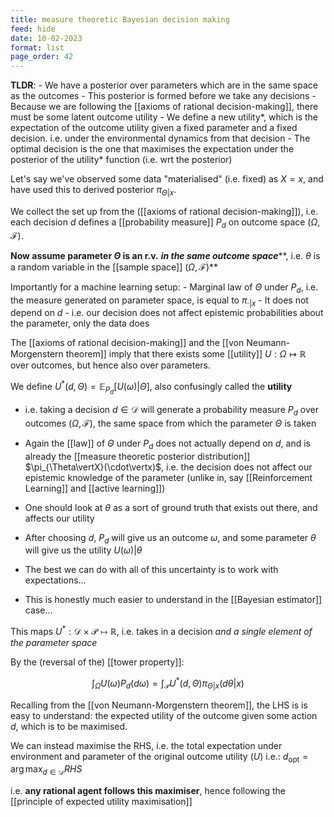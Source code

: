 ```yaml
---
title: measure theoretic Bayesian decision making
feed: hide
date: 10-02-2023
format: list
page_order: 42
---
```



**TLDR**:
	- We have a posterior over parameters which are in the same space as the outcomes
	- This posterior is formed before we take any decisions
	- Because we are following the [[axioms of rational decision-making]], there must be some latent outcome utility
	- We define a new utility*, which is the expectation of the outcome utility given a fixed parameter and a fixed decision. i.e. under the environmental dynamics from that decision
	- The optimal decision is the one that maximises the expectation under the posterior of the utility* function (i.e. wrt the posterior)

Let's say we've observed some data "materialised" (i.e. fixed) as $X = x$, and have used this to derived posterior $\pi_{\Theta \vert x}$.

We collect the set up from the ([[axioms of rational decision-making]]), i.e. each decision $d$ defines a [[probability measure]] $P_d$ on outcome space $(\Omega, \mathcal F)$.

**Now assume parameter $\Theta$ is an r.v.** ***in the same outcome space*****, i.e. $\theta$ is a random variable in the [[sample space]] $(\Omega, \mathcal F)$**

Importantly for a machine learning setup:
	- Marginal law of $\Theta$ under $P_d$, i.e. the measure generated on parameter space, is equal to $\pi_{\cdot \vert x}$
	- It does not depend on $d$
	- i.e. our decision does not affect epistemic probabilities about the parameter, only the data does

The [[axioms of rational decision-making]] and the [[von Neumann-Morgenstern theorem]] imply that there exists some [[utility]] $U : \Omega\mapsto\mathbb R$ over outcomes, but hence also over parameters.

We define $U^*(d, \Theta) = \mathbb E_{P_d}\left[U(\omega) \vert \Theta\right]$, also confusingly called the **utility**

- i.e. taking a decision $d\in\mathcal D$ will generate a probability measure $P_d$ over outcomes $(\Omega, \mathcal F)$, the same space from which the parameter $\Theta$ is taken
- Again the [[law]] of $\Theta$ under $P_d$ does not actually depend on $d$, and is already the [[measure theoretic posterior distribution]] $\pi_{\Theta\vertX}(\cdot\vertx)$, i.e. the decision does not affect our epistemic knowledge of the parameter (unlike in, say [[Reinforcement Learning]] and [[active learning]])

- One should look at $\theta$ as a sort of ground truth that exists out there, and affects our utility
- After choosing $d$, $P_d$ will give us an outcome $\omega$, and some parameter $\theta$ will give us the utility $U(\omega)\vert\theta$
- The best we can do with all of this uncertainty is to work with expectations...
- This is honestly much easier to understand in the [[Bayesian estimator]] case...

This maps $U^*: \mathcal D\times\mathcal P \mapsto \mathbb R$, i.e. takes in a decision *and a single element of the parameter space*

By the (reversal of the) [[tower property]]: 

$$\int_\Omega U(\omega) P_d(d\omega) = \int_\mathcal P U^*(d, \Theta)\pi_{\Theta \vert x}( d\theta \vert x)$$


Recalling from the [[von Neumann-Morgenstern theorem]], the LHS is is easy to understand: the expected utility of the outcome given some action $d$, which is to be maximised.

We can instead maximise the RHS, i.e. the total expectation under environment and parameter of the original outcome utility ($U$)
i.e.: $d_\text{opt} = \arg \max_{d\in\mathcal D} RHS$

i.e. **any rational agent follows this maximiser**, hence following the [[principle of expected utility maximisation]]
